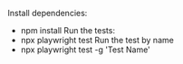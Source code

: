 Install dependencies:
- npm install
Run the tests:
- npx playwright test
Run the test by name
- npx playwright test -g 'Test Name'
